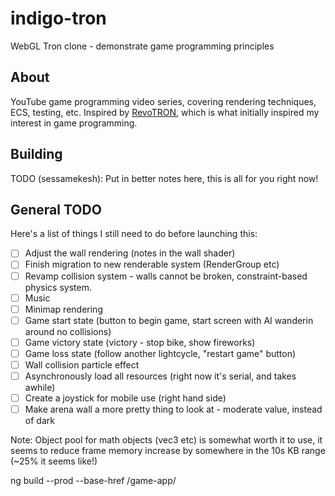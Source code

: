 # indigo-tron
WebGL Tron clone - demonstrate game programming principles

## About
YouTube game programming video series, covering rendering techniques, ECS, testing, etc.
Inspired by [RevoTRON](http://revotron.tripod.com/screens.htm), which is what initially inspired my interest in game programming.

## Building
TODO (sessamekesh): Put in better notes here, this is all for you right now!

## General TODO
Here's a list of things I still need to do before launching this:
- [ ] Adjust the wall rendering (notes in the wall shader)
- [ ] Finish migration to new renderable system (RenderGroup etc)
- [ ] Revamp collision system - walls cannot be broken, constraint-based physics system.
- [ ] Music
- [ ] Minimap rendering
- [ ] Game start state (button to begin game, start screen with AI wanderin around no collisions)
- [ ] Game victory state (victory - stop bike, show fireworks)
- [ ] Game loss state (follow another lightcycle, "restart game" button)
- [ ] Wall collision particle effect
- [ ] Asynchronously load all resources (right now it's serial, and takes awhile)
- [ ] Create a joystick for mobile use (right hand side)
- [ ] Make arena wall a more pretty thing to look at - moderate value, instead of dark

Note: Object pool for math objects (vec3 etc) is somewhat worth it to use, it seems to reduce frame memory increase by somewhere in the 10s KB range (~25% it seems like!)

ng build --prod --base-href /game-app/
